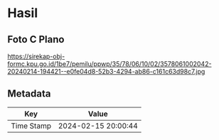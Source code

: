 # Hasil

## Foto C Plano

https://sirekap-obj-formc.kpu.go.id/1be7/pemilu/ppwp/35/78/06/10/02/3578061002042-20240214-194421--e0fe04d8-52b3-4294-ab86-c161c63d98c7.jpg


## Metadata

| Key        | Value               |
| ---------- | ------------------- |
| Time Stamp | 2024-02-15 20:00:44 |



